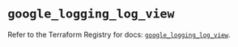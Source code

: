 # `google_logging_log_view`

Refer to the Terraform Registry for docs: [`google_logging_log_view`](https://registry.terraform.io/providers/hashicorp/google/6.39.0/docs/resources/logging_log_view).
